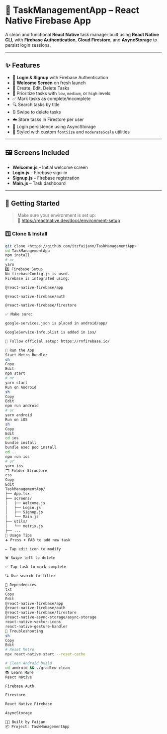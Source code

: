 # 📱 TaskManagementApp – React Native Firebase App

A clean and functional **React Native** task manager built using **React Native CLI**, with **Firebase Authentication**, **Cloud Firestore**, and **AsyncStorage** to persist login sessions.

---

## ✨ Features

- 🔐 **Login & Signup** with Firebase Authentication
- 🎉 **Welcome Screen** on fresh launch
- 📅 Create, Edit, Delete Tasks
- 🚦 Prioritize tasks with `low`, `medium`, or `high` levels
- ✅ Mark tasks as complete/incomplete
- 🔍 Search tasks by title
- 🔃 Swipe to delete tasks
- ☁️ Store tasks in Firestore per user
- 💾 Login persistence using AsyncStorage
- 🎨 Styled with custom `fontSize` and `moderateScale` utilities

---

## 🖼️ Screens Included

- **Welcome.js** – Initial welcome screen
- **Login.js** – Firebase sign-in
- **Signup.js** – Firebase registration
- **Main.js** – Task dashboard

---

## 🚀 Getting Started

> Make sure your environment is set up:  
> 📘 https://reactnative.dev/docs/environment-setup

### 1️⃣ Clone & Install

```sh
git clone <https://github.com/itzfaijann/TaskManagementApp>
cd TaskManagementApp
npm install
# or
yarn
2️⃣ Firebase Setup
No firebaseConfig.js is used.
Firebase is integrated using:

@react-native-firebase/app

@react-native-firebase/auth

@react-native-firebase/firestore

✅ Make sure:

google-services.json is placed in android/app/

GoogleService-Info.plist is added in ios/

🔧 Follow official setup: https://rnfirebase.io/

📲 Run the App
Start Metro Bundler
sh
Copy
Edit
npm start
# or
yarn start
Run on Android
sh
Copy
Edit
npm run android
# or
yarn android
Run on iOS
sh
Copy
Edit
cd ios
bundle install
bundle exec pod install
cd ..
npm run ios
# or
yarn ios
🗂️ Folder Structure
css
Copy
Edit
TaskManagementApp/
├── App.tsx
├── screens/
│   ├── Welcome.js
│   ├── Login.js
│   ├── Signup.js
│   └── Main.js
├── utils/
│   └── metrix.js
├── ...
🧪 Usage Tips
➕ Press + FAB to add new task

✏️ Tap edit icon to modify

🗑️ Swipe left to delete

✅ Tap task to mark complete

🔍 Use search to filter

🔌 Dependencies
txt
Copy
Edit
@react-native-firebase/app
@react-native-firebase/auth
@react-native-firebase/firestore
@react-native-async-storage/async-storage
react-native-vector-icons
react-native-gesture-handler
🧹 Troubleshooting
sh
Copy
Edit
# Reset Metro
npx react-native start --reset-cache

# Clean Android build
cd android && ./gradlew clean
📚 Learn More
React Native

Firebase Auth

Firestore

React Native Firebase

AsyncStorage

🧑‍💻 Built by Faijan
📦 Project: TaskManagementApp
